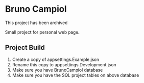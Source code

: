 # Bruno Campiol

This project has been archived

Small project for personal web page.

## Project Build

1. Create a copy of appsettings.Example.json 
1. Rename this copy to appsettings.Development.json
1. Make sure you have BrunoCampiol database
1. Make sure you have the SQL project tables on above database

